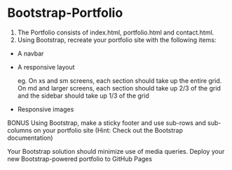 # Bootstrap-Portfolio

1. The Portfolio consists of index.html, portfolio.html and contact.html.
2. Using Bootstrap, recreate your portfolio site with the following items:

- A navbar

- A responsive layout 


  eg. On xs and sm screens, each section should take up the entire grid. On md and larger screens, each section should take up 2/3 of the grid and the sidebar should take up 1/3 of the grid


- Responsive images


BONUS
   Using Bootstrap, make a sticky footer and use sub-rows and sub-columns on your portfolio site (Hint: Check out the Bootstrap documentation)

Your Bootstrap solution should minimize use of media queries.
Deploy your new Bootstrap-powered portfolio to GitHub Pages
